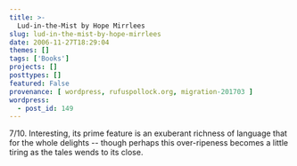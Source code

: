 ```yaml
---
title: >-
  Lud-in-the-Mist by Hope Mirrlees
slug: lud-in-the-mist-by-hope-mirrlees
date: 2006-11-27T18:29:04
themes: []
tags: ['Books']
projects: []
posttypes: []
featured: False
provenance: [ wordpress, rufuspollock.org, migration-201703 ]
wordpress:
  - post_id: 149
---
```


7/10. Interesting, its prime feature is an exuberant richness of language that for the whole delights -- though perhaps this over-ripeness becomes a little tiring as the tales wends to its close.


